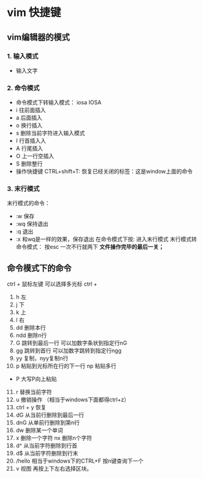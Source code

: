 # vim 快捷键
## vim编辑器的模式
### 1. 输入模式
- 输入文字
### 2. 命令模式
- 命令模式下转输入模式： iosa IOSA
- i 往前面插入
- a 后面插入
- o 换行插入
- s 删除当前字符进入输入模式
- I 行首插入入 
- A 行尾插入
- O 上一行空插入
- S 删除整行
- 操作快捷键
CTRL+shift+T: 恢复已经关闭的标签：这是window上面的命令
### 3. 末行模式
末行模式的命令： 
- :w 保存
- :wq 保持退出 
- :q 退出  
- :x 和wq是一样的效果，保存退出
在命令模式下按: 进入末行模式
末行模式转命令模式： 按esc 一次不行就两下
**文件操作完毕的最后一关；**
## 命令模式下的命令
ctrl + 鼠标左键 可以选择多光标
ctrl + 
1. h 左
2. j 下
3. k 上
4. l 右
5. dd 删除本行
6. ndd 删除n行
7. G 跳转到最后一行 可以加数字条状到指定行nG
8. gg 跳转到首行 可以加数字跳转到指定行ngg
9. yy 复制，nyy复制n行 
10. p 粘贴到光标所在行的下一行 np 粘贴多行 
   - P 大写P向上粘贴  
11. r 替换当前字符
12. u 撤销操作 （相当于windows下面都得ctrl+z）
13. ctrl + y 恢复
14. dG 从当前行删除到最后一行
15. dnG 从单前行删除到第n行
16. dw 删除某一个单词
17. x 删除一个字符 nx 删除n个字符
18. d^ 从当前字符删除到行首
19. d$ 从当前字符删除到行末
20. /hello 相当于windows下的CTRL+F 按n键查询下一个
21. v 视图  再按上下左右选择区块。
